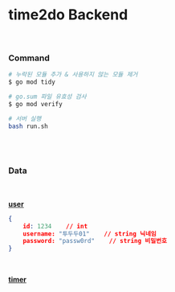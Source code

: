 # time2do Backend

<br/>

### Command

```bash
# 누락된 모듈 추가 & 사용하지 않는 모듈 제거
$ go mod tidy

# go.sum 파일 유효성 검사
$ go mod verify

# 서버 실행
bash run.sh
```

<br/>
<br/>

### Data

<br/>

**<u>user</u>**

```json
{
    id: 1234    // int
    username: "투두두01"    // string 닉네임
    password: "passw0rd"    // string 비밀번호
}
```

<br/>

**<u>timer</u>**
